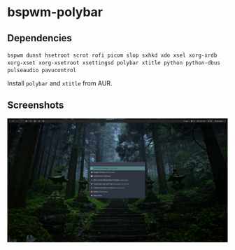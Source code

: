 # bspwm-polybar

## Dependencies
`bspwm dunst hsetroot scrot rofi picom slop sxhkd xdo xsel xorg-xrdb xorg-xset xorg-xsetroot xsettingsd polybar xtitle python python-dbus pulseaudio pavucontrol`

Install `polybar` and `xtitle` from AUR.

## Screenshots
![](ss.png)
